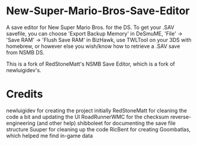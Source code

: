 # New-Super-Mario-Bros-Save-Editor
A save editor for New Super Mario Bros. for the DS. To get your .SAV savefile, you can choose 'Export Backup Memory' in DeSmuME, 'File' -> 'Save RAM' -> 'Flush Save RAM' in BizHawk, use TWLTool on your 3DS with homebrew, or however else you wish/know how to retrieve a .SAV save from NSMB DS. 

This is a fork of RedStoneMatt's NSMB Save Editor, which is a fork of newluigidev's.

# Credits
newluigidev for creating the project initially
RedStoneMatt for cleaning the code a bit and updating the UI
RoadRunnerWMC for the checksum reverse-engineering (and other help)
shibboleet for documenting the save file structure
Suuper for cleaning up the code
RicBent for creating Goombatlas, which helped me find in-game data

